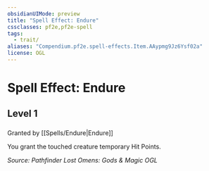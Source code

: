 ```yaml
---
obsidianUIMode: preview
title: "Spell Effect: Endure"
cssclasses: pf2e,pf2e-spell
tags:
  - trait/
aliases: "Compendium.pf2e.spell-effects.Item.AAypmg9Jz6Ysf02a"
license: OGL
---
```

# Spell Effect: Endure
## Level 1
### 






Granted by [[Spells/Endure|Endure]]

You grant the touched creature temporary Hit Points.

*Source: Pathfinder Lost Omens: Gods & Magic*
*OGL*